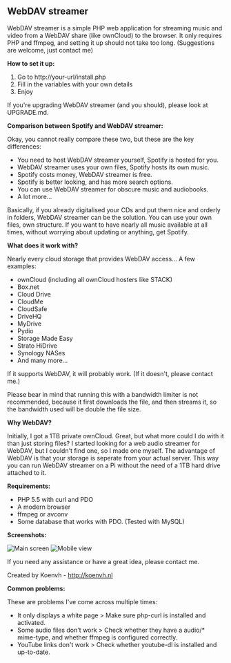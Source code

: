 ## WebDAV streamer ##
WebDAV streamer is a simple PHP web application for streaming music and video from a WebDAV share (like ownCloud) to the browser.
It only requires PHP and ffmpeg, and setting it up should not take too long. (Suggestions are welcome, just contact me)

**How to set it up:**

 1. Go to http://your-url/install.php
 2. Fill in the variables with your own details
 3. Enjoy

If you're upgrading WebDAV streamer (and you should), please look at UPGRADE.md.

**Comparison between Spotify and WebDAV streamer:**

Okay, you cannot really compare these two, but these are the key differences:
* You need to host WebDAV streamer yourself, Spotify is hosted for you.
* WebDAV streamer uses your own files, Spotify hosts its own music.
* Spotify costs money, WebDAV streamer is free.
* Spotify is better looking, and has more search options.
* You can use WebDAV streamer for obscure music and audiobooks.
* A lot more...

Basically, if you already digitalised your CDs and put them nice and orderly in folders,
WebDAV streamer can be the solution. You can use your own files, own structure.
If you want to have nearly all music available at all times, without worrying about updating or anything,
get Spotify.

**What does it work with?**

Nearly every cloud storage that provides WebDAV access... A few examples:
* ownCloud (including all ownCloud hosters like STACK)
* Box.net
* Cloud Drive
* CloudMe
* CloudSafe
* DriveHQ
* MyDrive
* Pydio
* Storage Made Easy
* Strato HiDrive
* Synology NASes
* And many more...

If it supports WebDAV, it will probably work. (If it doesn't, please contact me.)

Please bear in mind that running this with a bandwidth limiter is not recommended,
because it first downloads the file, and then streams it, so the bandwidth used will be double the file size.

**Why WebDAV?**

Initially, I got a 1TB private ownCloud. Great, but what more could I do with it than just storing files?
I started looking for a web audio streamer for WebDAV, but I couldn't find one, so I made one myself.
The advantage of WebDAV is that your storage is seperate from your actual server.
This way you can run WebDAV streamer on a Pi without the need of a 1TB hard drive attached to it.

**Requirements:**

* PHP 5.5 with curl and PDO
* A modern browser
* ffmpeg or avconv
* Some database that works with PDO. (Tested with MySQL)

**Screenshots:**

![Main screen](http://i.imgur.com/8hE2hC8.png)
![Mobile view](http://i.imgur.com/AAdW7UB.png)

If you need any assistance or have a great idea, please contact me.

Created by Koenvh - http://koenvh.nl

**Common problems:**

These are problems I've come across multiple times:
* It only displays a white page > Make sure php-curl is installed and activated.
* Some audio files don't work > Check whether they have a audio/* mime-type, and whether ffmpeg is configured correctly.
* YouTube links don't work > Check whether youtube-dl is installed and up-to-date.
